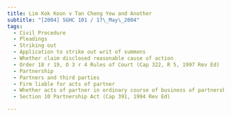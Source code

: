```yaml
---
title: Lim Kok Koon v Tan Cheng Yew and Another 
subtitle: "[2004] SGHC 101 / 17\_May\_2004"
tags:
  - Civil Procedure
  - Pleadings
  - Striking out
  - Application to strike out writ of summons
  - Whether claim disclosed reasonable cause of action
  - Order 18 r 19, O 3 r 4 Rules of Court (Cap 322, R 5, 1997 Rev Ed)
  - Partnership
  - Partners and third parties
  - Firm liable for acts of partner
  - Whether acts of partner in ordinary course of business of partnership
  - Section 10 Partnership Act (Cap 391, 1994 Rev Ed)

---
```


